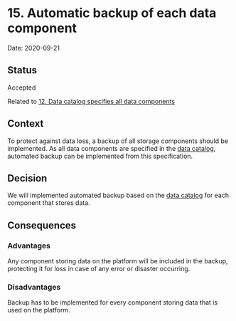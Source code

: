 # 15. Automatic backup of each data component

Date: 2020-09-21

## Status

Accepted

Related to [12. Data catalog specifies all data components](0012-data-catalog-specifies-all-data-components.md)

## Context

To protect against data loss, a backup of all storage components should be implemented. As all data components are specified in the [data catalog](0012-data-catalog-specifies-all-data-components.md), automated backup can be implemented from this specification.

## Decision

We will implemented automated backup based on the [data catalog](0012-data-catalog-specifies-all-data-components.md) for each component that stores data.

## Consequences

### Advantages

Any component storing data on the platform will be included in the backup, protecting it for loss in case of any error or disaster occurring.


### Disadvantages

Backup has to be implemented for every component storing data that is used on the platform.
